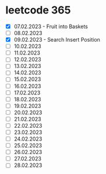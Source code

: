 # leetcode 365

- [x] 07.02.2023 - Fruit into Baskets
- [ ] 08.02.2023
- [x] 09.02.2023 - Search Insert Position
- [ ] 10.02.2023
- [ ] 11.02.2023
- [ ] 12.02.2023
- [ ] 13.02.2023
- [ ] 14.02.2023
- [ ] 15.02.2023
- [ ] 16.02.2023
- [ ] 17.02.2023
- [ ] 18.02.2023
- [ ] 19.02.2023
- [ ] 20.02.2023
- [ ] 21.02.2023
- [ ] 22.02.2023
- [ ] 23.02.2023
- [ ] 24.02.2023
- [ ] 25.02.2023
- [ ] 26.02.2023
- [ ] 27.02.2023
- [ ] 28.02.2023
